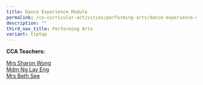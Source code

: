 ```yaml
---
title: Dance Experience Module
permalink: /co-curricular-activities/performing-arts/dance-experience-module/
description: ""
third_nav_title: Performing Arts
variant: tiptap
---
```

<p><strong>CCA Teachers:</strong></p><p><a href="mailto:tan_swee_lin_sharon@schools.gov.sg" rel="noopener noreferrer nofollow" target="_blank">Mrs Sharon Wong</a><br><a href="mailto:Ng_Lay_Eng@schools.gov.sg" rel="noopener noreferrer nofollow" target="_blank">Mdm Ng Lay Eng</a><br><a href="mailto:Huang_Guanghui_Beth@schools.gov.sg" rel="noopener noreferrer nofollow" target="_blank">Mrs Beth See</a><br></p>
